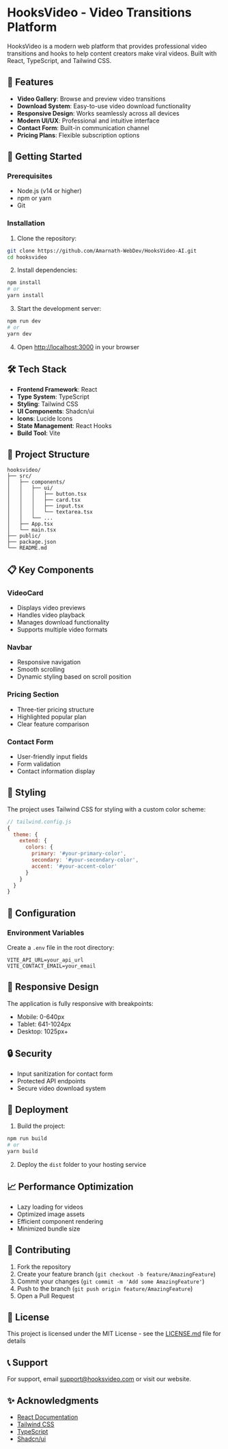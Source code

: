 # HooksVideo - Video Transitions Platform

HooksVideo is a modern web platform that provides professional video transitions and hooks to help content creators make viral videos. Built with React, TypeScript, and Tailwind CSS.

## 🌟 Features

- **Video Gallery**: Browse and preview video transitions
- **Download System**: Easy-to-use video download functionality
- **Responsive Design**: Works seamlessly across all devices
- **Modern UI/UX**: Professional and intuitive interface
- **Contact Form**: Built-in communication channel
- **Pricing Plans**: Flexible subscription options

## 🚀 Getting Started

### Prerequisites

- Node.js (v14 or higher)
- npm or yarn
- Git

### Installation

1. Clone the repository:

```bash
git clone https://github.com/Amarnath-WebDev/HooksVideo-AI.git
cd hooksvideo
```

2. Install dependencies:

```bash
npm install
# or
yarn install
```

3. Start the development server:

```bash
npm run dev
# or
yarn dev
```

4. Open [http://localhost:3000](http://localhost:3000) in your browser

## 🛠 Tech Stack

- **Frontend Framework**: React
- **Type System**: TypeScript
- **Styling**: Tailwind CSS
- **UI Components**: Shadcn/ui
- **Icons**: Lucide Icons
- **State Management**: React Hooks
- **Build Tool**: Vite

## 📁 Project Structure

```
hooksvideo/
├── src/
│   ├── components/
│   │   ├── ui/
│   │   │   ├── button.tsx
│   │   │   ├── card.tsx
│   │   │   ├── input.tsx
│   │   │   └── textarea.tsx
│   │   └── ...
│   ├── App.tsx
│   └── main.tsx
├── public/
├── package.json
└── README.md
```

## 📋 Key Components

### VideoCard

- Displays video previews
- Handles video playback
- Manages download functionality
- Supports multiple video formats

### Navbar

- Responsive navigation
- Smooth scrolling
- Dynamic styling based on scroll position

### Pricing Section

- Three-tier pricing structure
- Highlighted popular plan
- Clear feature comparison

### Contact Form

- User-friendly input fields
- Form validation
- Contact information display

## 🎨 Styling

The project uses Tailwind CSS for styling with a custom color scheme:

```javascript
// tailwind.config.js
{
  theme: {
    extend: {
      colors: {
        primary: '#your-primary-color',
        secondary: '#your-secondary-color',
        accent: '#your-accent-color'
      }
    }
  }
}
```

## 🔧 Configuration

### Environment Variables

Create a `.env` file in the root directory:

```env
VITE_API_URL=your_api_url
VITE_CONTACT_EMAIL=your_email
```

## 📱 Responsive Design

The application is fully responsive with breakpoints:

- Mobile: 0-640px
- Tablet: 641-1024px
- Desktop: 1025px+

## 🔒 Security

- Input sanitization for contact form
- Protected API endpoints
- Secure video download system

## 🚀 Deployment

1. Build the project:

```bash
npm run build
# or
yarn build
```

2. Deploy the `dist` folder to your hosting service

## 📈 Performance Optimization

- Lazy loading for videos
- Optimized image assets
- Efficient component rendering
- Minimized bundle size

## 🤝 Contributing

1. Fork the repository
2. Create your feature branch (`git checkout -b feature/AmazingFeature`)
3. Commit your changes (`git commit -m 'Add some AmazingFeature'`)
4. Push to the branch (`git push origin feature/AmazingFeature`)
5. Open a Pull Request

## 📄 License

This project is licensed under the MIT License - see the [LICENSE.md](LICENSE.md) file for details

## 📞 Support

For support, email support@hooksvideo.com or visit our website.

## ✨ Acknowledgments

- [React Documentation](https://reactjs.org/)
- [Tailwind CSS](https://tailwindcss.com/)
- [TypeScript](https://www.typescriptlang.org/)
- [Shadcn/ui](https://ui.shadcn.com/)
